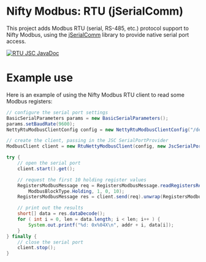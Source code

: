 # Nifty Modbus: RTU (jSerialComm)

This project adds Modbus RTU (serial, RS-485, etc.) protocol support to Nifty Modbus, using the
[jSerialComm][jsc] library to provide native serial port access.

[![RTU JSC JavaDoc](https://javadoc.io/badge2/net.solarnetwork.common/nifty-modbus-rtu-jsc/JavaDoc%20RTU%20jSerialComm.svg)](https://javadoc.io/doc/net.solarnetwork.common/nifty-modbus-rtu-jsc)

# Example use

Here is an example of using the Nifty Modbus RTU client to read some Modbus registers:

```java
// configure the serial port settings
BasicSerialParameters params = new BasicSerialParameters();
params.setBaudRate(9600);
NettyRtuModbusClientConfig config = new NettyRtuModbusClientConfig("/dev/ttyUSB0", params);

// create the client, passing in the JSC SerialPortProvider
ModbusClient client = new RtuNettyModbusClient(config, new JscSerialPortProvider());

try {
	// open the serial port
	client.start().get();

	// request the first 10 holding register values
	RegistersModbusMessage req = RegistersModbusMessage.readRegistersRequest(
		ModbusBlockType.Holding, 1, 0, 10);
	RegistersModbusMessage res = client.send(req).unwrap(RegistersModbusMessage.class);

	// print out the results
	short[] data = res.dataDecode();
	for ( int i = 0, len = data.length; i < len; i++ ) {
		System.out.printf("%d: 0x%04X\n", addr + i, data[i]);
	}
} finally {
	// close the serial port
	client.stop();
}

```

[jsc]: https://fazecast.github.io/jSerialComm/
